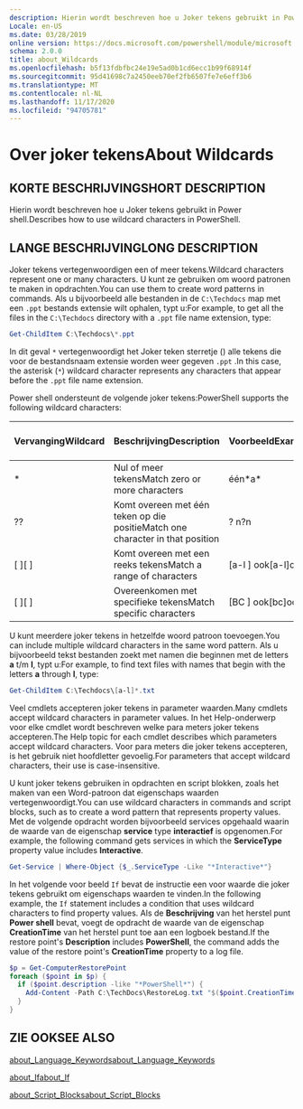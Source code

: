 ```yaml
---
description: Hierin wordt beschreven hoe u Joker tekens gebruikt in Power shell.
Locale: en-US
ms.date: 03/28/2019
online version: https://docs.microsoft.com/powershell/module/microsoft.powershell.core/about/about_wildcards?view=powershell-7.2&WT.mc_id=ps-gethelp
schema: 2.0.0
title: about_Wildcards
ms.openlocfilehash: b5f13fdbfbc24e19e5ad0b1cd6ecc1b99f68914f
ms.sourcegitcommit: 95d41698c7a2450eeb70ef2fb6507fe7e6eff3b6
ms.translationtype: MT
ms.contentlocale: nl-NL
ms.lasthandoff: 11/17/2020
ms.locfileid: "94705781"
---
```

# <a name="about-wildcards"></a><span data-ttu-id="d7485-103">Over joker tekens</span><span class="sxs-lookup"><span data-stu-id="d7485-103">About Wildcards</span></span>

## <a name="short-description"></a><span data-ttu-id="d7485-104">KORTE BESCHRIJVING</span><span class="sxs-lookup"><span data-stu-id="d7485-104">SHORT DESCRIPTION</span></span>

<span data-ttu-id="d7485-105">Hierin wordt beschreven hoe u Joker tekens gebruikt in Power shell.</span><span class="sxs-lookup"><span data-stu-id="d7485-105">Describes how to use wildcard characters in PowerShell.</span></span>

## <a name="long-description"></a><span data-ttu-id="d7485-106">LANGE BESCHRIJVING</span><span class="sxs-lookup"><span data-stu-id="d7485-106">LONG DESCRIPTION</span></span>

<span data-ttu-id="d7485-107">Joker tekens vertegenwoordigen een of meer tekens.</span><span class="sxs-lookup"><span data-stu-id="d7485-107">Wildcard characters represent one or many characters.</span></span> <span data-ttu-id="d7485-108">U kunt ze gebruiken om woord patronen te maken in opdrachten.</span><span class="sxs-lookup"><span data-stu-id="d7485-108">You can use them to create word patterns in commands.</span></span> <span data-ttu-id="d7485-109">Als u bijvoorbeeld alle bestanden in de `C:\Techdocs` map met een `.ppt` bestands extensie wilt ophalen, typt u:</span><span class="sxs-lookup"><span data-stu-id="d7485-109">For example, to get all the files in the `C:\Techdocs` directory with a `.ppt` file name extension, type:</span></span>

```powershell
Get-ChildItem C:\Techdocs\*.ppt
```

<span data-ttu-id="d7485-110">In dit geval `*` vertegenwoordigt het Joker teken sterretje () alle tekens die voor de bestandsnaam extensie worden weer gegeven `.ppt` .</span><span class="sxs-lookup"><span data-stu-id="d7485-110">In this case, the asterisk (`*`) wildcard character represents any characters that appear before the `.ppt` file name extension.</span></span>

<span data-ttu-id="d7485-111">Power shell ondersteunt de volgende joker tekens:</span><span class="sxs-lookup"><span data-stu-id="d7485-111">PowerShell supports the following wildcard characters:</span></span>

|<span data-ttu-id="d7485-112">Vervanging</span><span class="sxs-lookup"><span data-stu-id="d7485-112">Wildcard</span></span>|<span data-ttu-id="d7485-113">Beschrijving</span><span class="sxs-lookup"><span data-stu-id="d7485-113">Description</span></span>               |<span data-ttu-id="d7485-114">Voorbeeld</span><span class="sxs-lookup"><span data-stu-id="d7485-114">Example</span></span> |<span data-ttu-id="d7485-115">Match</span><span class="sxs-lookup"><span data-stu-id="d7485-115">Match</span></span>        |<span data-ttu-id="d7485-116">Geen overeenkomst</span><span class="sxs-lookup"><span data-stu-id="d7485-116">No Match</span></span>|
|--------|--------------------------|--------|-------------|--------|
|\*      |<span data-ttu-id="d7485-117">Nul of meer tekens</span><span class="sxs-lookup"><span data-stu-id="d7485-117">Match zero or more characters</span></span> | <span data-ttu-id="d7485-118">één\*</span><span class="sxs-lookup"><span data-stu-id="d7485-118">a\*</span></span>  | <span data-ttu-id="d7485-119">aA, AG, Apple</span><span class="sxs-lookup"><span data-stu-id="d7485-119">aA, ag, Apple</span></span> | <span data-ttu-id="d7485-120">bananen</span><span class="sxs-lookup"><span data-stu-id="d7485-120">banana</span></span> |
|<span data-ttu-id="d7485-121">?</span><span class="sxs-lookup"><span data-stu-id="d7485-121">?</span></span>       |<span data-ttu-id="d7485-122">Komt overeen met één teken op die positie</span><span class="sxs-lookup"><span data-stu-id="d7485-122">Match one character in that position</span></span> | <span data-ttu-id="d7485-123">? n</span><span class="sxs-lookup"><span data-stu-id="d7485-123">?n</span></span> | <span data-ttu-id="d7485-124">een, in, op</span><span class="sxs-lookup"><span data-stu-id="d7485-124">an, in, on</span></span> | <span data-ttu-id="d7485-125">uitgevoerd</span><span class="sxs-lookup"><span data-stu-id="d7485-125">ran</span></span> |
|<span data-ttu-id="d7485-126">\[ \]</span><span class="sxs-lookup"><span data-stu-id="d7485-126">\[ \]</span></span>   |<span data-ttu-id="d7485-127">Komt overeen met een reeks tekens</span><span class="sxs-lookup"><span data-stu-id="d7485-127">Match a range of characters</span></span> | <span data-ttu-id="d7485-128">\[a-l \] ook</span><span class="sxs-lookup"><span data-stu-id="d7485-128">\[a-l\]ook</span></span> | <span data-ttu-id="d7485-129">Book, Cook, zoeken</span><span class="sxs-lookup"><span data-stu-id="d7485-129">book, cook, look</span></span> | <span data-ttu-id="d7485-130">spoed</span><span class="sxs-lookup"><span data-stu-id="d7485-130">took</span></span> |
|<span data-ttu-id="d7485-131">\[ \]</span><span class="sxs-lookup"><span data-stu-id="d7485-131">\[ \]</span></span>   |<span data-ttu-id="d7485-132">Overeenkomen met specifieke tekens</span><span class="sxs-lookup"><span data-stu-id="d7485-132">Match specific characters</span></span> | <span data-ttu-id="d7485-133">\[BC \] ook</span><span class="sxs-lookup"><span data-stu-id="d7485-133">\[bc\]ook</span></span> | <span data-ttu-id="d7485-134">Book, Cook</span><span class="sxs-lookup"><span data-stu-id="d7485-134">book, cook</span></span> | <span data-ttu-id="d7485-135">accolade</span><span class="sxs-lookup"><span data-stu-id="d7485-135">hook</span></span> |

<span data-ttu-id="d7485-136">U kunt meerdere joker tekens in hetzelfde woord patroon toevoegen.</span><span class="sxs-lookup"><span data-stu-id="d7485-136">You can include multiple wildcard characters in the same word pattern.</span></span> <span data-ttu-id="d7485-137">Als u bijvoorbeeld tekst bestanden zoekt met namen die beginnen met de letters **a** t/m **l**, typt u:</span><span class="sxs-lookup"><span data-stu-id="d7485-137">For example, to find text files with names that begin with the letters **a** through **l**, type:</span></span>

```powershell
Get-ChildItem C:\Techdocs\[a-l]*.txt
```

<span data-ttu-id="d7485-138">Veel cmdlets accepteren joker tekens in parameter waarden.</span><span class="sxs-lookup"><span data-stu-id="d7485-138">Many cmdlets accept wildcard characters in parameter values.</span></span> <span data-ttu-id="d7485-139">In het Help-onderwerp voor elke cmdlet wordt beschreven welke para meters joker tekens accepteren.</span><span class="sxs-lookup"><span data-stu-id="d7485-139">The Help topic for each cmdlet describes which parameters accept wildcard characters.</span></span> <span data-ttu-id="d7485-140">Voor para meters die joker tekens accepteren, is het gebruik niet hoofdletter gevoelig.</span><span class="sxs-lookup"><span data-stu-id="d7485-140">For parameters that accept wildcard characters, their use is case-insensitive.</span></span>

<span data-ttu-id="d7485-141">U kunt joker tekens gebruiken in opdrachten en script blokken, zoals het maken van een Word-patroon dat eigenschaps waarden vertegenwoordigt.</span><span class="sxs-lookup"><span data-stu-id="d7485-141">You can use wildcard characters in commands and script blocks, such as to create a word pattern that represents property values.</span></span> <span data-ttu-id="d7485-142">Met de volgende opdracht worden bijvoorbeeld services opgehaald waarin de waarde van de eigenschap **service** type **interactief** is opgenomen.</span><span class="sxs-lookup"><span data-stu-id="d7485-142">For example, the following command gets services in which the **ServiceType** property value includes **Interactive**.</span></span>

```powershell
Get-Service | Where-Object {$_.ServiceType -Like "*Interactive*"}
```

<span data-ttu-id="d7485-143">In het volgende voor beeld `If` bevat de instructie een voor waarde die joker tekens gebruikt om eigenschaps waarden te vinden.</span><span class="sxs-lookup"><span data-stu-id="d7485-143">In the following example, the `If` statement includes a condition that uses wildcard characters to find property values.</span></span> <span data-ttu-id="d7485-144">Als de **Beschrijving** van het herstel punt **Power shell** bevat, voegt de opdracht de waarde van de eigenschap **CreationTime** van het herstel punt toe aan een logboek bestand.</span><span class="sxs-lookup"><span data-stu-id="d7485-144">If the restore point's **Description** includes **PowerShell**, the command adds the value of the restore point's **CreationTime** property to a log file.</span></span>

```powershell
$p = Get-ComputerRestorePoint
foreach ($point in $p) {
  if ($point.description -like "*PowerShell*") {
    Add-Content -Path C:\TechDocs\RestoreLog.txt "$($point.CreationTime)"
  }
}
```

## <a name="see-also"></a><span data-ttu-id="d7485-145">ZIE OOK</span><span class="sxs-lookup"><span data-stu-id="d7485-145">SEE ALSO</span></span>

[<span data-ttu-id="d7485-146">about_Language_Keywords</span><span class="sxs-lookup"><span data-stu-id="d7485-146">about_Language_Keywords</span></span>](about_Language_Keywords.md)

[<span data-ttu-id="d7485-147">about_If</span><span class="sxs-lookup"><span data-stu-id="d7485-147">about_If</span></span>](about_If.md)

[<span data-ttu-id="d7485-148">about_Script_Blocks</span><span class="sxs-lookup"><span data-stu-id="d7485-148">about_Script_Blocks</span></span>](about_Script_Blocks.md)

